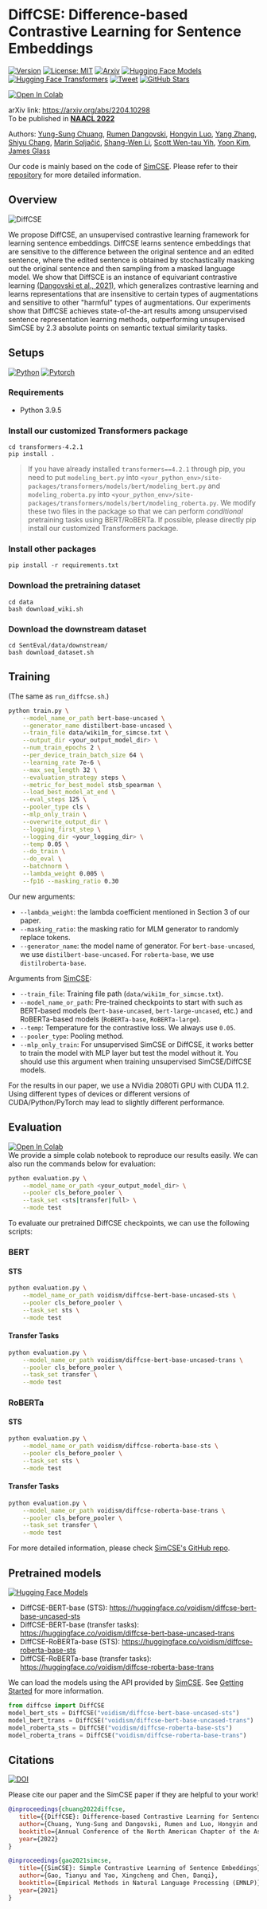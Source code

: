 # DiffCSE: Difference-based Contrastive Learning for Sentence Embeddings

[![Version](https://img.shields.io/badge/Version-v0.1.0-blue?color=FF8000?color=009922)](https://img.shields.io/badge/Version-v0.1.0-blue)
[![License: MIT](https://img.shields.io/badge/License-MIT-orange.svg)](https://opensource.org/licenses/MIT)
[![Arxiv](https://img.shields.io/badge/arXiv-2204.10298-B21A1B)](https://arxiv.org/abs/2204.10298)
[![Hugging Face Models](https://img.shields.io/badge/%F0%9F%A4%97-Models-yellow)](https://huggingface.co/voidism)
[![Hugging Face Transformers](https://img.shields.io/badge/%F0%9F%A4%97-Transformers-pink?color=FF33CC)](https://github.com/huggingface/transformers)
[![Tweet](https://img.shields.io/twitter/url/http/shields.io.svg?style=social)](https://twitter.com/YungSungChuang/status/1517518077902000129)
[![GitHub Stars](https://img.shields.io/github/stars/voidism/DiffCSE?style=social)](https://github.com/voidism/DiffCSE/stargazers)

[![Open In Colab](https://colab.research.google.com/assets/colab-badge.svg)](https://colab.research.google.com/github/voidism/DiffCSE/blob/master/diffcse_evaluation.ipynb)

arXiv link: https://arxiv.org/abs/2204.10298  
To be published in [**NAACL 2022**](https://2022.naacl.org/)

Authors:
[Yung-Sung Chuang](https://people.csail.mit.edu/yungsung/), 
[Rumen Dangovski](http://super-ms.mit.edu/rumen.html),
[Hongyin Luo](http://people.csail.mit.edu/hyluo/),
[Yang Zhang](https://mitibmwatsonailab.mit.edu/people/yang-zhang/),
[Shiyu Chang](https://code-terminator.github.io/),
[Marin Soljačić](http://www.mit.edu/~soljacic/marin.html),
[Shang-Wen Li](https://swdanielli.github.io/),
[Scott Wen-tau Yih](https://scottyih.org/),
[Yoon Kim](https://people.csail.mit.edu/yoonkim/),
[James Glass](http://groups.csail.mit.edu/sls/people/glass.shtml)


Our code is mainly based on the code of [SimCSE](https://arxiv.org/abs/2104.08821). Please refer to their [repository](https://github.com/princeton-nlp/SimCSE) for more detailed information.

## Overview
![DiffCSE](diffcse.png)

We propose DiffCSE, an unsupervised contrastive learning framework for learning sentence embeddings. DiffCSE learns sentence embeddings that are sensitive to the difference between the original sentence and an edited sentence, where the edited sentence is obtained by stochastically masking out the original sentence and then sampling from a masked language model. We show that DiffSCE is an instance of equivariant contrastive learning [(Dangovski et al., 2021)](https://arxiv.org/abs/2111.00899), which generalizes contrastive learning and learns representations that are insensitive to certain types of augmentations and sensitive to other "harmful" types of augmentations. Our experiments show that DiffCSE achieves state-of-the-art results among unsupervised sentence representation learning methods, outperforming unsupervised SimCSE by 2.3 absolute points on semantic textual similarity tasks. 

## Setups

[![Python](https://img.shields.io/badge/python-3.9.5-blue?logo=python&logoColor=FED643)](https://www.python.org/downloads/release/python-395/)
[![Pytorch](https://img.shields.io/badge/pytorch-1.7.1-red?logo=pytorch)](https://pytorch.org/get-started/previous-versions/)

### Requirements
* Python 3.9.5

### Install our customized Transformers package
```
cd transformers-4.2.1
pip install .
```
> If you have already installed `transformers==4.2.1` through pip, you need to put `modeling_bert.py` into `<your_python_env>/site-packages/transformers/models/bert/modeling_bert.py` and `modeling_roberta.py` into `<your_python_env>/site-packages/transformers/models/bert/modeling_roberta.py`.
> We modify these two files in the package so that we can perform _conditional_ pretraining tasks using BERT/RoBERTa. If possible, please directly pip install our customized Transformers package.

### Install other packages
```
pip install -r requirements.txt
```

### Download the pretraining dataset
```
cd data
bash download_wiki.sh
```

### Download the downstream dataset
```
cd SentEval/data/downstream/
bash download_dataset.sh
```

## Training
(The same as `run_diffcse.sh`.)
```bash
python train.py \
    --model_name_or_path bert-base-uncased \
    --generator_name distilbert-base-uncased \
    --train_file data/wiki1m_for_simcse.txt \
    --output_dir <your_output_model_dir> \
    --num_train_epochs 2 \
    --per_device_train_batch_size 64 \
    --learning_rate 7e-6 \
    --max_seq_length 32 \
    --evaluation_strategy steps \
    --metric_for_best_model stsb_spearman \
    --load_best_model_at_end \
    --eval_steps 125 \
    --pooler_type cls \
    --mlp_only_train \
    --overwrite_output_dir \
    --logging_first_step \
    --logging_dir <your_logging_dir> \
    --temp 0.05 \
    --do_train \
    --do_eval \
    --batchnorm \
    --lambda_weight 0.005 \
    --fp16 --masking_ratio 0.30
```

Our new arguments:
* `--lambda_weight`: the lambda coefficient mentioned in Section 3 of our paper.
* `--masking_ratio`: the masking ratio for MLM generator to randomly replace tokens.
* `--generator_name`: the model name of generator. For `bert-base-uncased`, we use `distilbert-base-uncased`. For `roberta-base`, we use `distilroberta-base`.


Arguments from [SimCSE](https://github.com/princeton-nlp/SimCSE):
* `--train_file`: Training file path (`data/wiki1m_for_simcse.txt`). 
* `--model_name_or_path`: Pre-trained checkpoints to start with such as BERT-based models (`bert-base-uncased`, `bert-large-uncased`, etc.) and RoBERTa-based models (`RoBERTa-base`, `RoBERTa-large`).
* `--temp`: Temperature for the contrastive loss. We always use `0.05`.
* `--pooler_type`: Pooling method.
* `--mlp_only_train`: For unsupervised SimCSE or DiffCSE, it works better to train the model with MLP layer but test the model without it. You should use this argument when training unsupervised SimCSE/DiffCSE models.

For the results in our paper, we use a NVidia 2080Ti GPU with CUDA 11.2. Using different types of devices or different versions of CUDA/Python/PyTorch may lead to slightly different performance.

## Evaluation

 
[![Open In Colab](https://colab.research.google.com/assets/colab-badge.svg)](https://colab.research.google.com/github/voidism/DiffCSE/blob/master/diffcse_evaluation.ipynb)  
We provide a simple colab notebook to reproduce our results easily. We can also run the commands below for evaluation:

```bash
python evaluation.py \
    --model_name_or_path <your_output_model_dir> \
    --pooler cls_before_pooler \
    --task_set <sts|transfer|full> \
    --mode test
```

To evaluate our pretrained DiffCSE checkpoints, we can use the following scripts:

### BERT 
#### STS

```bash
python evaluation.py \
    --model_name_or_path voidism/diffcse-bert-base-uncased-sts \
    --pooler cls_before_pooler \
    --task_set sts \
    --mode test
```
#### Transfer Tasks

```bash
python evaluation.py \
    --model_name_or_path voidism/diffcse-bert-base-uncased-trans \
    --pooler cls_before_pooler \
    --task_set transfer \
    --mode test
```

### RoBERTa 
#### STS

```bash
python evaluation.py \
    --model_name_or_path voidism/diffcse-roberta-base-sts \
    --pooler cls_before_pooler \
    --task_set sts \
    --mode test
```
#### Transfer Tasks

```bash
python evaluation.py \
    --model_name_or_path voidism/diffcse-roberta-base-trans \
    --pooler cls_before_pooler \
    --task_set transfer \
    --mode test
```

For more detailed information, please check [SimCSE's GitHub repo](https://github.com/princeton-nlp/SimCSE).


## Pretrained models

[![Hugging Face Models](https://img.shields.io/badge/%F0%9F%A4%97-Models-yellow)](https://huggingface.co/voidism)

* DiffCSE-BERT-base (STS): https://huggingface.co/voidism/diffcse-bert-base-uncased-sts
* DiffCSE-BERT-base (transfer tasks): https://huggingface.co/voidism/diffcse-bert-base-uncased-trans
* DiffCSE-RoBERTa-base (STS): https://huggingface.co/voidism/diffcse-roberta-base-sts
* DiffCSE-RoBERTa-base (transfer tasks): https://huggingface.co/voidism/diffcse-roberta-base-trans

We can load the models using the API provided by [SimCSE](https://github.com/princeton-nlp/SimCSE). 
See [Getting Started](https://github.com/princeton-nlp/SimCSE#getting-started) for more information.

```python
from diffcse import DiffCSE
model_bert_sts = DiffCSE("voidism/diffcse-bert-base-uncased-sts")
model_bert_trans = DiffCSE("voidism/diffcse-bert-base-uncased-trans")
model_roberta_sts = DiffCSE("voidism/diffcse-roberta-base-sts")
model_roberta_trans = DiffCSE("voidism/diffcse-roberta-base-trans")
```

## Citations

[![DOI](https://img.shields.io/badge/DOI-10.48550/arXiv.2204.10298-green?color=FF8000?color=009922)](https://doi.org/10.48550/arXiv.2204.10298)

Please cite our paper and the SimCSE paper if they are helpful to your work!

```bibtex
@inproceedings{chuang2022diffcse,
   title={{DiffCSE}: Difference-based Contrastive Learning for Sentence Embeddings},
   author={Chuang, Yung-Sung and Dangovski, Rumen and Luo, Hongyin and Zhang, Yang and Chang, Shiyu and Soljacic, Marin and Li, Shang-Wen and Yih, Wen-tau and Kim, Yoon and Glass, James},
   booktitle={Annual Conference of the North American Chapter of the Association for Computational Linguistics (NAACL)},
   year={2022}
}

@inproceedings{gao2021simcse,
   title={{SimCSE}: Simple Contrastive Learning of Sentence Embeddings},
   author={Gao, Tianyu and Yao, Xingcheng and Chen, Danqi},
   booktitle={Empirical Methods in Natural Language Processing (EMNLP)},
   year={2021}
}
```
